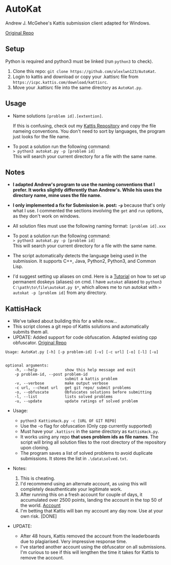 # AutoKat
Andrew J. McGehee's Kattis submission client adapted for Windows.

[Original Repo](https://github.com/andrewjmcgehee/katti-automation)  


Setup
-----
 Python is required and python3 must be linked (run `python3` to check).


 1. Clone this repo: `git clone https://github.com/alexlwn123/AutoKat`.  
 2. Login to kattis and download or copy your .kattisrc file from `https://icpc.kattis.com/download/kattisrc`.
 3. Move your .kattisrc file into the same directory as `AutoKat.py`.  



Usage
------
- Name solutions `[problem id].[extention]`.

  If this is confusing, check out my [Kattis Repository](https://github.com/alexlwn123/kattis) and copy the file nameing conventions. You don't need to sort by languages, the program just looks for the file name. 

- To post a solution run the following command:  
 `> python3 autokat.py -p [problem id]`    
 This will search your current directory for a file with the same name.


Notes
------------

 - **I adapted Andrew's program to use the naming conventions that I prefer. It works slightly differently than Andrew's. While his uses the directory name, mine uses the file name.**

 - **I only implemented a fix for Submission ie. post: `-p`** because that's only what I use. I commented the sections involving the `get` and `run` options, as they don't work on windows.   

 - All solution files must use the following naming format: `[problem id].xxx`

 - To post a solution run the following command:  
   `> python3 autokat.py -p [problem id]`    
   This will search your current directory for a file with the same name.
 
 - The script automatically detects the language being used in the submission. It supports C++, Java, Python2, Python3, and Common Lisp. 

 - I'd suggest setting up aliases on cmd. Here is a [Tutorial](https://superuser.com/a/1134468) on how to set up permanent doskeys (aliases) on cmd. I have `autokat` aliased to `python3 C:\path\to\file\autokat.py $*`, which allows me to run autokat with `> autokat -p [problem id]` from any directory.


KattisHack
----------

- We've talked about building this for a while now...  
- This script clones a git repo of Kattis solutions and automatically submits them all.
- UPDATE: Added support for code obfuscation. Adapted existing cpp obfuscator. [Original Repo](https://github.com/chickensouple/CPlusPlus-TextObfucater)
```
Usage: AutoKat.py [-h] [-p problem-id] [-v] [-c url] [-o] [-l] [-u]


optional arguments:
    -h, --help            show this help message and exit
    -p problem-id, --post problem-id
                          submit a kattis problem
    -v, --verbose         make output verbose
    -c url, --cheat url   get git repo/ submit problems
    -o, --obfuscate       Obfuscates solutions before submitting
    -l, --list            lists solved problems
    -u, --update          update ratings of solved problem
```
- Usage: 
   - `python3 KattisHack.py -c [URL OF GIT REPO]`
   - Use the -o flag for obfuscation (Only cpp currently supported)
   - Must have your `.kattisrc` in the same directory as `KattisHack.py`.
   - It works using any repo **that uses problem ids as file names**. The script will bring all solution files to the root directory of the repository upon cloning. 
   - The program saves a list of solved problems to avoid duplicate submissions. It stores the list in `.\data\solved.txt`.

- Notes:
   1. This is cheating.
   2. I'd recommend using an alternate account, as using this will completely deauthenticate your legitimate work. 
   3. After running this on a fresh account for couple of days, it accumulated over 2500 points, landing the account in the top 50 of the world. [Account](https://open.kattis.com/users/i-cheated)
   4. I'm betting that Kattis will ban my account any day now. Use at your own risk. [DONE]

- UPDATE:
   - After 48 hours, Kattis removed the account from the leaderboards due to plagiarised. Very impressive response time.
   - I've started another account using the obfuscator on all submissions. I'm curious to see if this will lengthen the time it takes for Kattis to remove the account.




